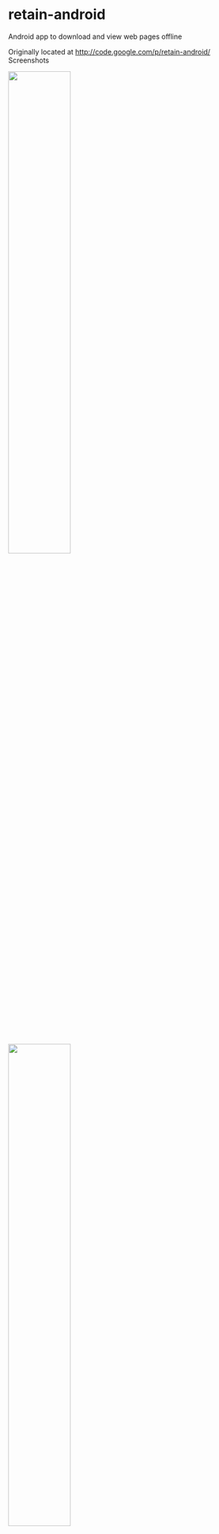 retain-android
==============

Android app to download and view web pages offline

Originally located at http://code.google.com/p/retain-android/
<br/>
Screenshots 
<br/>

<img src="https://raw.github.com/raviles/retain-android/master/screenshots/site.png" height="50%" /><br/><br/>
<img src="https://raw.github.com/raviles/retain-android/master/screenshots/view.png" height="50%" /><br/><br/>
<img src="https://raw.github.com/raviles/retain-android/master/screenshots/settings.png" height="50%" /><br/><br/>

<br/><br/>
See LICENSE.txt for source code usage and redistribution
